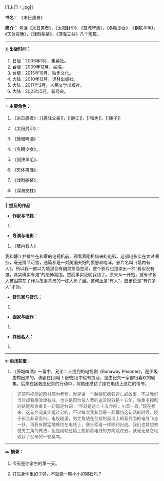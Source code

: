 
![[末日！.jpg]]

**书名：** 《末日愚者》

**简介：** 包括《末日愚者》，《太阳封印》，《笼城啤酒》，《冬眠少女》，《钢铁羊毛》，《天体夜晚》，《戏剧船桨》，《深海支柱》八个短篇。

---

⏳ **出版时间：** 

1. 日版：2006年3月，集英社。
2. 台版：2009年12月，尖端。
3. 台版：2015年10月，独步文化。
4. 大陆：2010年12月，译林出版社。
5. 大陆：2017年2月，人民文学出版社。
6. 大陆：2023年5月，新经典。

---

⭐ **主要角色：**

1. 《末日愚者》：[[愚昧父亲]]，[[静江]]，[[和也]]，[[康子]] 

2. 《太阳封印》：

3. 《笼城啤酒》：

4. 《冬眠少女》，

5. 《钢铁羊毛》，

6. 《天体夜晚》，

7. 《戏剧船桨》，

8. 《深海支柱》

---

**📜 提及的作品**

- **作家与书籍：** 

1. 

- **导演与电影：** 

1. 《墙内有人》

我和静江并排坐在和室的电视机前，观看着刚租借来的电影。这部电影实在太过嘈杂，毫无情节可言，通篇都是一对美国夫妇的愤怒和咆哮。影片名叫《墙内有人》，所以我一直以为墙里会有幽灵忽隐忽现，整个影片也渲染出一种“看似没有鬼，其实确实有鬼”的恐怖氛围。然而事实证明我错了。原来从一开始，就有许多人被囚禁在了作为故事背景的一栋大房子里。这何止是“有人”，应该说是“有许多人”才对。

- **音乐家与音乐：** 

1. 

- **画家与画作：** 

1. 

- **其他名人：**

1. 

---

**✨ 串场彩蛋：** 

1. 《笼城啤酒》一篇中，兄弟二人提到的电视剧《Runaway Prisoner》，是伊坂虚构出来的。该剧在[[《哦！爸爸》]]中也有提及，是由纪夫一家都很喜欢的剧集。后来在拯救由纪夫的行动中，阿勋还模仿了挂在电线上逃亡的情节。

> 这部电视剧的题材颇为老套，就是讲一个越狱犯疯狂逃亡的故事，不过我们当时却看得津津有味。也许是因为杀人案的追诉时效是十五年，每集电视剧的结尾都会重复一句固定台词：“不就是逃亡十五年吗，小菜一碟。”现在想来，这句台词其实挺过分的，不过每次我和我哥一起模仿这句话的时候，晓子都会非常高兴。电视剧里，男主角站在监狱的高墙上朝着外面的电线飞身一跃，再将皮鞭猛地缠绕在电线上，像坐索道一样顺利出逃。我们也曾想效仿男主角的做法，但是刚站在墙上想朝着电线的方向跳过去，就毫无悬念地收获了父母的一顿臭骂。


---

✒️ **摘录：** 

1. 今天是你余生的第一天。

2. 打进身体里的子弹，不就像一颗小小的陨石吗？